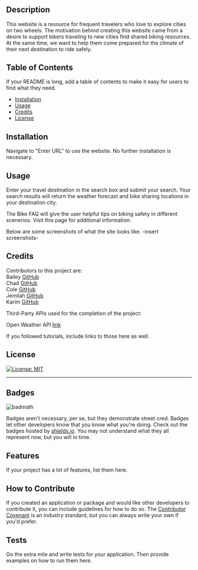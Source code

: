 # <Ride-or-Die>

## Description
This website is a resource for frequent travelers who love to explore cities on two wheels. The motivation behind creating this website came from a desire to support bikers traveling to new cities find shared biking resources. At the same time, we want to help them come prepared for the climate of their next destination to ride safely.  

## Table of Contents 

If your README is long, add a table of contents to make it easy for users to find what they need.

- [Installation](#installation)
- [Usage](#usage)
- [Credits](#credits)
- [License](#license)


## Installation

Navigate to "Enter URL" to use the website.  No further installation is necessary.  


## Usage

Enter your travel destination in the search box and submit your search.  Your search results will return the weather forecast and bike sharing locations in your destination city.

The Bike FAQ will give the user helpful tips on biking safety in different scenerios.  Visit this page for additional information. 

Below are some screenshots of what the site looks like. -insert screenshots-

## Credits

Contributors to this project are:  
Bailey [GitHub](https://github.com/skyeflier)  
Chad [GitHub](https://github.com/chwd31)  
Cole [GitHub](https://github.com/colearrington98)   
Jemilah [GitHub](https://github.com/2x997JL)   
Karim [GitHub](https://github.com/KarimB101)  

Third-Party APIs used for the completion of the project:   
  
 Open Weather API [link](https://openweathermap.org/api)  
  

If you followed tutorials, include links to those here as well.

## License

[![License: MIT](https://img.shields.io/badge/License-MIT-yellow.svg)](https://opensource.org/licenses/MIT)   



---


## Badges

![badmath](https://img.shields.io/github/languages/top/lernantino/badmath)

Badges aren't necessary, per se, but they demonstrate street cred. Badges let other developers know that you know what you're doing. Check out the badges hosted by [shields.io](https://shields.io/). You may not understand what they all represent now, but you will in time.

## Features

If your project has a lot of features, list them here.

## How to Contribute

If you created an application or package and would like other developers to contribute it, you can include guidelines for how to do so. The [Contributor Covenant](https://www.contributor-covenant.org/) is an industry standard, but you can always write your own if you'd prefer.

## Tests

Go the extra mile and write tests for your application. Then provide examples on how to run them here.
